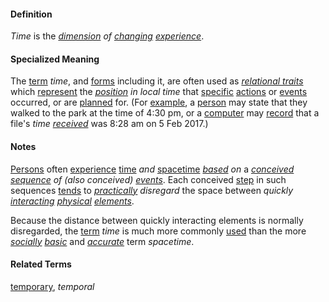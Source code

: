 #### Definition

*Time* is the *[dimension](https://github.com/gcassel/Modular-Organization-Terminology/blob/master/terms/dimension.md) of [changing](https://github.com/gcassel/Modular-Organization-Terminology/blob/master/terms/change.md) [experience](https://github.com/gcassel/Modular-Organization-Terminology/blob/master/terms/experience.md)*.

#### Specialized Meaning

The [term](https://github.com/gcassel/Modular-Organization-Terminology/blob/master/terms/term.md) *time*, and [forms](https://github.com/gcassel/Modular-Organization-Terminology/blob/master/terms/form.md) including it, are often used as *[relational traits](https://github.com/gcassel/Modular-Organization-Terminology/blob/master/compound-terms/relational-trait.md)* which [represent](https://github.com/gcassel/Modular-Organization-Terminology/blob/master/terms/represent.md) the *[position](https://github.com/gcassel/Modular-Organization-Terminology/blob/master/terms/position.md) in local time* that [specific](https://github.com/gcassel/Modular-Organization-Terminology/blob/master/terms/specific.md) [actions](https://github.com/gcassel/Modular-Organization-Terminology/blob/master/terms/action.md) or [events](https://github.com/gcassel/Modular-Organization-Terminology/blob/master/terms/event.md) occurred, or are [planned](https://github.com/gcassel/Modular-Organization-Terminology/blob/master/terms/plan.md) for.  (For [example](https://github.com/gcassel/Modular-Organization-Terminology/blob/master/terms/example.md), a [person](https://github.com/gcassel/Modular-Organization-Terminology/blob/master/terms/person.md) may state that they walked to the park at the time of 4:30 pm, or a [computer](https://github.com/gcassel/Modular-Organization-Terminology/blob/master/terms/computer.md) may [record](https://github.com/gcassel/Modular-Organization-Terminology/blob/master/terms/record.md) that a file's *time [received](https://github.com/gcassel/Modular-Organization-Terminology/blob/master/terms/receive.md)* was 8:28 am on 5 Feb 2017.)

#### Notes

[Persons](https://github.com/gcassel/Modular-Organization-Terminology/blob/master/terms/person.md) often [experience](https://github.com/gcassel/Modular-Organization-Terminology/blob/master/terms/experience.md) [time](https://github.com/gcassel/Modular-Organization-Terminology/blob/master/terms/time.md) *and* [spacetime](https://github.com/gcassel/Modular-Organization-Terminology/blob/master/terms/spacetime.md) *[based](https://github.com/gcassel/Modular-Organization-Terminology/blob/master/terms/base.md) on* a *[conceived](https://github.com/gcassel/Modular-Organization-Terminology/blob/master/terms/concept.md) [sequence](https://github.com/gcassel/Modular-Organization-Terminology/blob/master/terms/sequence.md) of (also conceived) [events](https://github.com/gcassel/Modular-Organization-Terminology/blob/master/terms/event.md)*.  Each conceived [step](https://github.com/gcassel/Modular-Organization-Terminology/blob/master/terms/step.md) in such sequences [tends](https://github.com/gcassel/Modular-Organization-Terminology/blob/master/terms/tend.md) to *[practically](https://github.com/gcassel/Modular-Organization-Terminology/blob/master/terms/practice.md) disregard* the space between *quickly [interacting](https://github.com/gcassel/Modular-Organization-Terminology/blob/master/terms/interaction.md) [physical](https://github.com/gcassel/Modular-Organization-Terminology/blob/master/terms/physical.md) [elements](https://github.com/gcassel/Modular-Organization-Terminology/blob/master/terms/element.md)*.  

Because the distance between quickly interacting elements is normally disregarded, the [term](https://github.com/gcassel/Modular-Organization-Terminology/blob/master/terms/term.md) *time* is much more commonly [used](https://github.com/gcassel/Modular-Organization-Terminology/blob/master/terms/use.md) than the more *[socially](https://github.com/gcassel/Modular-Organization-Terminology/blob/master/terms/social.md) [basic](https://github.com/gcassel/Modular-Organization-Terminology/blob/master/terms/base.md)* and *[accurate](https://github.com/gcassel/Modular-Organization-Terminology/blob/master/terms/accurate.md)* term *spacetime*.

#### Related Terms

[temporary](https://github.com/gcassel/Modular-Organization-Terminology/blob/master/terms/temporary.md), *temporal*
